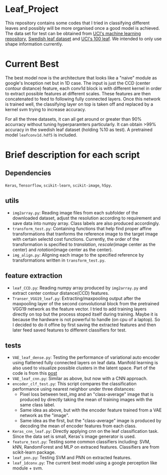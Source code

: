 # Leaf_Project
This repository contains some codes that I tried in classifying different leaves and possibly will be more organised once a good model is achieved. The data set for test can be obtained from [UCI's machine learning repository](https://archive.ics.uci.edu/ml/datasets/leaf), [Swedish leaf dataset](http://www.cvl.isy.liu.se/en/research/datasets/swedish-leaf/) and [UCI's 100 leaf](https://archive.ics.uci.edu/ml/datasets/One-hundred+plant+species+leaves+data+set). We intended to only use shape information currently.

# Current Best
The best model now is the architecture that looks like a "naive" module as google's Inception net but in 1D case. The input is just the CCD (center contour distance) feature, each conv1d block is with different kernel in order to extract possible features at different scales. These features are then concatenated to feed to following fully connected layers. Once this network is trained well, the classifying layer on top is taken off and replaced by a kernel svm trying to increase accuracy.

For all the three datasets, it can all get around or greater than 90% accurracy without tuning hyperparamters particularly. It can obtain >99% accuracy in the swedish leaf dataset (holding %10 as test). A pretrained model `leafconv1d.hdf5` is included.

# Brief description for each script
## Dependencies
`Keras`, `Tensorflow`, `scikit-learn`, `scikit-image`, `h5py`.

## utils
* `img2array.py`: Reading image files from each subfolder of the downloaded dataset, adjust the resolution according to requirement and save data into numpy array. Class labels are also produced accordingly.
* `transform_test.py`: Containing functions that help find proper affine transformations that tranforms the reference image to the target image with certain selectd cost functions. Currently, the order of the transformation is specified to *translation*, *rescale*(image center as the center) and *rotation*(image center as the center). 
* `img_align.py`: Aligning each image to the specified reference by transformations written in `transform_test.py`.

## feature extraction
* `leaf_CCD.py`: Reading numpy array produced by `img2array.py` and extract center contour distance(CCD) features.
* `Transer_VGG19_leaf.py`: Extracting/maxpooling output after the maxpooling layer of the second convolutional block from the pretrained VGG19 network as the feature vector. I tried to add training layers directly on top but the process stoped itself during training. Maybe it is because the hardware is not powerful to handle (on cpu of a laptop). So I decided to do it offine by first saving the extracted features and then later feed saved features to different classifiers for test.

## tests
* `VAE_leaf_dense.py`: Testing the performance of variational auto encoder using flattened fully connected layers on leaf data. Manifold learning is also used to visualize possible clusters in the latent space. Part of the code is from this [post](https://blog.keras.io/building-autoencoders-in-keras.html)
* `VAE_leaf_cnn.py`: Similar as above, but now with a CNN approach. 
* `encoder_clf_test.py`: This script compares the classification performance using nearest neighbor under three distances:
    * Pixel loss between test_img and an "class-average" image that is produced by directly taking the mean of training images with the same class label.
    * Same idea as above, but with the encoder feature trained from a VAE network as the "image".
    * Same idea as the first, but the "class-average" image is produced by decoding the mean of encoder features from each class. 
* `Keras_cnn_leaf.py`: Directly applying cnn on the leaf classification task. Since the data set is small, Keras's image generator is used.
* `feature_test.py`: Testing some common classifiers including: SVM, kNN, RandomForest and MLP on extraced features. Classifiers are from scikit-learn package.
* `leaf_pnn.py`: Testing SVM and PNN on extracted features.
* `leaf_1dconv.py`: The current best model using a google perception like module + svm.

